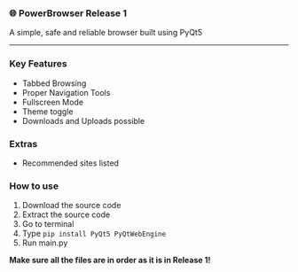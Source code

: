 ### 🌐 PowerBrowser Release 1
A simple, safe and reliable browser built using PyQt5

---

### Key Features
- Tabbed Browsing
- Proper Navigation Tools
- Fullscreen Mode
- Theme toggle
- Downloads and Uploads possible

### Extras
- Recommended sites listed

### How to use
1. Download the source code
2. Extract the source code
3. Go to terminal
4. Type `pip install PyQt5 PyQtWebEngine`
5. Run main.py

**Make sure all the files are in order as it is in Release 1!**
